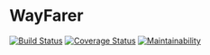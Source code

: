 # WayFarer
[![Build Status](https://travis-ci.org/victorkarangwa4/WayFarer.svg?branch=develop)](https://travis-ci.org/victorkarangwa4/WayFarer)  [![Coverage Status](https://coveralls.io/repos/github/victorkarangwa4/WayFarer/badge.svg?branch=develop)](https://coveralls.io/github/victorkarangwa4/WayFarer?branch=develop)  [![Maintainability](https://api.codeclimate.com/v1/badges/5ef1f4a2cc38970d6496/maintainability)](https://codeclimate.com/github/victorkarangwa4/WayFarer/maintainability)
